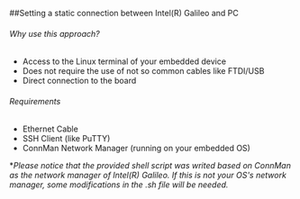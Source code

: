 ##Setting a static connection between Intel(R) Galileo and PC

###### Why use this approach?
- Access to the Linux terminal of your embedded device
- Does not require the use of not so common cables like FTDI/USB
- Direct connection to the board

###### Requirements
* Ethernet Cable
* SSH Client (like PuTTY)
* ConnMan Network Manager (running on your embedded OS) 

**Please notice that the provided shell script was writed based on ConnMan as the network manager of Intel(R) Galileo. If this is not your OS's network manager, some modifications in the *.sh file will be needed.**






